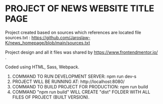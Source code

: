 # PROJECT OF NEWS WEBSITE TITLE PAGE
Project created based on sources which references are located file sources.txt :
https://github.com/Jaroslaw-K/news_homepage/blob/main/sources.txt

Project design and all it files was shared by https://www.frontendmentor.io/ .

Coded using HTML, Sass, Webpack.

1. COMMAND TO RUN DEVELOPMENT SERVER: npm run dev-s 
2. PROJECT WILL BE RUNNING AT: http://localhost:8080/  
3. COMMAND TO BUILD PROJECT FOR PRODUCTION: npm run build
4. COMMAND "npm run build" WILL CREATE "dist" FOLDER WITH ALL FILES OF PROJECT (BUILT VERSION).
